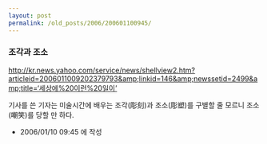 ```yaml
---
layout: post
permalink: /old_posts/2006/200601100945/
---
```


### 조각과 조소

<a href="http://kr.news.yahoo.com/service/news/shellview2.htm?articleid=2006011009202379793&amp;linkid=146&amp;newssetid=2499&amp;title=‘세상에%20이런%20일이’">http://kr.news.yahoo.com/service/news/shellview2.htm?articleid=2006011009202379793&amp;linkid=146&amp;newssetid=2499&amp;title=‘세상에%20이런%20일이’</a>

기사를 쓴 기자는 미술시간에 배우는 조각(彫刻)과 조소(彫塑)를 구별할 줄 모르니 조소(嘲笑)를 당할 만 하다.




- 2006/01/10 09:45 에 작성